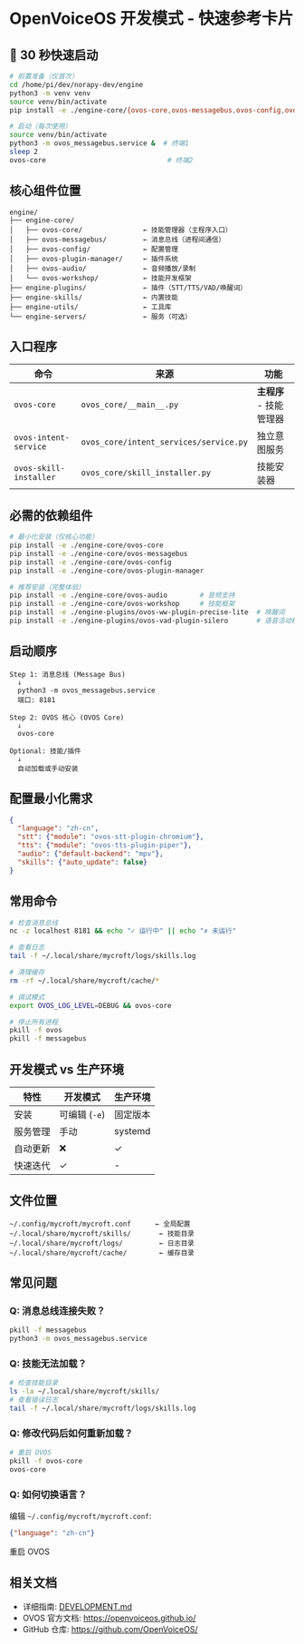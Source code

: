 # OpenVoiceOS 开发模式 - 快速参考卡片

## 🚀 30 秒快速启动

```bash
# 前置准备（仅首次）
cd /home/pi/dev/norapy-dev/engine
python3 -m venv venv
source venv/bin/activate
pip install -e ./engine-core/{ovos-core,ovos-messagebus,ovos-config,ovos-plugin-manager}

# 启动（每次使用）
source venv/bin/activate
python3 -m ovos_messagebus.service &  # 终端1
sleep 2
ovos-core                              # 终端2
```

## 核心组件位置

```
engine/
├── engine-core/
│   ├── ovos-core/               ← 技能管理器（主程序入口）
│   ├── ovos-messagebus/         ← 消息总线（进程间通信）
│   ├── ovos-config/             ← 配置管理
│   ├── ovos-plugin-manager/     ← 插件系统
│   ├── ovos-audio/              ← 音频播放/录制
│   └── ovos-workshop/           ← 技能开发框架
├── engine-plugins/              ← 插件（STT/TTS/VAD/唤醒词）
├── engine-skills/               ← 内置技能
├── engine-utils/                ← 工具库
└── engine-servers/              ← 服务（可选）
```

## 入口程序

| 命令 | 来源 | 功能 |
|------|------|------|
| `ovos-core` | `ovos_core/__main__.py` | **主程序** - 技能管理器 |
| `ovos-intent-service` | `ovos_core/intent_services/service.py` | 独立意图服务 |
| `ovos-skill-installer` | `ovos_core/skill_installer.py` | 技能安装器 |

## 必需的依赖组件

```bash
# 最小化安装（仅核心功能）
pip install -e ./engine-core/ovos-core
pip install -e ./engine-core/ovos-messagebus
pip install -e ./engine-core/ovos-config
pip install -e ./engine-core/ovos-plugin-manager

# 推荐安装（完整体验）
pip install -e ./engine-core/ovos-audio        # 音频支持
pip install -e ./engine-core/ovos-workshop     # 技能框架
pip install -e ./engine-plugins/ovos-ww-plugin-precise-lite  # 唤醒词
pip install -e ./engine-plugins/ovos-vad-plugin-silero       # 语音活动检测
```

## 启动顺序

```
Step 1: 消息总线 (Message Bus)
  ↓
  python3 -m ovos_messagebus.service
  端口: 8181
  
Step 2: OVOS 核心 (OVOS Core)
  ↓
  ovos-core
  
Optional: 技能/插件
  ↓
  自动加载或手动安装
```

## 配置最小化需求

```json
{
  "language": "zh-cn",
  "stt": {"module": "ovos-stt-plugin-chromium"},
  "tts": {"module": "ovos-tts-plugin-piper"},
  "audio": {"default-backend": "mpv"},
  "skills": {"auto_update": false}
}
```

## 常用命令

```bash
# 检查消息总线
nc -z localhost 8181 && echo "✓ 运行中" || echo "✗ 未运行"

# 查看日志
tail -f ~/.local/share/mycroft/logs/skills.log

# 清理缓存
rm -rf ~/.local/share/mycroft/cache/*

# 调试模式
export OVOS_LOG_LEVEL=DEBUG && ovos-core

# 停止所有进程
pkill -f ovos
pkill -f messagebus
```

## 开发模式 vs 生产环境

| 特性 | 开发模式 | 生产环境 |
|------|---------|---------|
| 安装 | 可编辑 (`-e`) | 固定版本 |
| 服务管理 | 手动 | systemd |
| 自动更新 | ❌ | ✓ |
| 快速迭代 | ✓ | - |

## 文件位置

```
~/.config/mycroft/mycroft.conf      ← 全局配置
~/.local/share/mycroft/skills/       ← 技能目录
~/.local/share/mycroft/logs/         ← 日志目录
~/.local/share/mycroft/cache/        ← 缓存目录
```

## 常见问题

### Q: 消息总线连接失败？
```bash
pkill -f messagebus
python3 -m ovos_messagebus.service
```

### Q: 技能无法加载？
```bash
# 检查技能目录
ls -la ~/.local/share/mycroft/skills/
# 查看错误日志
tail -f ~/.local/share/mycroft/logs/skills.log
```

### Q: 修改代码后如何重新加载？
```bash
# 重启 OVOS
pkill -f ovos-core
ovos-core
```

### Q: 如何切换语言？
编辑 `~/.config/mycroft/mycroft.conf`:
```json
{"language": "zh-cn"}
```
重启 OVOS

## 相关文档

- 详细指南: [DEVELOPMENT.md](./DEVELOPMENT.md)
- OVOS 官方文档: https://openvoiceos.github.io/
- GitHub 仓库: https://github.com/OpenVoiceOS/
